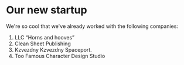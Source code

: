 # Our new startup

We're so cool that we've already worked with the following companies:

1. LLC “Horns and hooves”
2. Clean Sheet Publishing
3. Kzvezdny Kzvezdny Spaceport.
4. Too Famous Character Design Studio